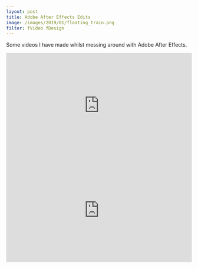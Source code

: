 ```yaml
---
layout: post
title: Adobe After Effects Edits
image: /images/2019/01/floating_train.png
filter: fVideo fDesign
---
```


Some videos I have made whilst messing around with Adobe After Effects.  
	

<style>.embed-container { position: relative; padding-bottom: 56.25%; height: 0; overflow: hidden; max-width: 100%; } .embed-container iframe, .embed-container object, .embed-container embed { position: absolute; top: 0; left: 0; width: 100%; height: 100%; }
</style>

<div class='embed-container'><iframe src='https://www.youtube.com/embed/MXXmWBPgyvU' frameborder='0' allowfullscreen></iframe></div>  

<div class='embed-container'><iframe src='https://www.youtube.com/embed/UROfqvWi9kg' frameborder='0' allowfullscreen></iframe></div>	